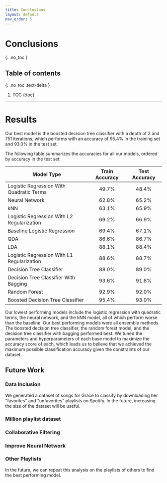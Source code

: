 ```yaml
---
title: Conclusions
layout: default
nav_order: 5
---
```


# Conclusions
{: .no_toc }

## Table of contents
{: .no_toc .text-delta }

1. TOC
{:toc}

---

# Results
Our best model is the boosted decision tree classifier with a depth of 2 and 751 iterations, 
which performs with an accuracy of 95.4% in the training set and 93.0% in the test set.

The following table summarizes the accuracies for all our models, ordered by accuracy in the test set:

|                 Model Type                 | Train Accuracy      | Test Accuracy      |
|--------------------------------------------|:-------------------:|:------------------:|
|  Logistic Regression With Quadratic Terms  |       49.7%         |       48.4%        |
|                 Neural Network             |       62.8%         |       65.2%        |
|                     kNN                    |       63.1%         |       65.9%        |
| Logistic Regression With L2 Regularization |       69.2%         |       66.9%        |
|        Baseline Logistic Regression        |       69.4%         |       67.1%        |
|                     QDA                    |       86.6%         |       86.7%        |
|                     LDA                    |       88.1%         |       88.4%        |
| Logistic Regression With L1 Regularization |       88.6%         |       88.7%        |
|          Decision Tree Classifier          |       88.0%         |       89.0%        |
|    Decision Tree Classifier With Bagging   |       93.6%         |       91.8%        |
|               Random Forest                |       92.9%         |       92.0%        |
|       Boosted Decision Tree Classifier     |       95.4%         |       93.0%        |

Our lowest performing models include the logistic regression with quadratic terms, the neural network, and the kNN model, all of which perform worse than the baseline.
Our best performing models were all ensemble methods. 
The boosted decision tree classifier, the random forest model, and the decision tree classifier with bagging performed best.
We tuned the parameters and hyperparameters of each base model to maximize the accuracy score of each, 
which leads us to believe that we achieved the maximum possible classification accuracy given the constraints of our dataset.

## Future Work
### Data Inclusion
We generated a dataset of songs for Grace to classify by downloading her "favorites" and "unfavorites" playlists on Spotify. 
In the future, increasing the size of the dataset will be useful.
### Million playlist dataset
### Collaborative Filtering
### Improve Neural Network
### Other Playlists
In the future, we can repeat this analysis on the playlists of others to find the best performing model.